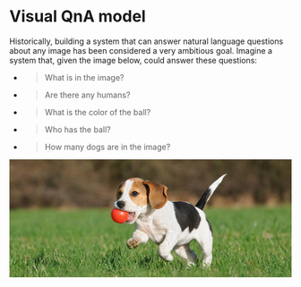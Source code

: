 # **Visual QnA model**
Historically, building a system that can answer natural language questions about any image has been considered a very ambitious goal. Imagine a system that, given the image below, could answer these questions:

- >What is in the image?
- >Are there any humans?
- >What is the color of the ball?
- >Who has the ball?
- >How many dogs are in the image?




<img src="images/readme.jpg" alt="readme">
